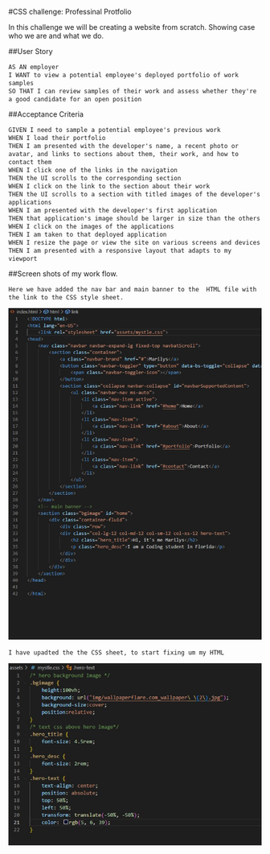 #CSS challenge: Professinal Protfolio

In this challenge we will be creating a website from scratch. Showing case who we are and what we do. 

##User Story 

```
AS AN employer
I WANT to view a potential employee's deployed portfolio of work samples
SO THAT I can review samples of their work and assess whether they're a good candidate for an open position
```

##Acceptance Criteria

```
GIVEN I need to sample a potential employee's previous work
WHEN I load their portfolio
THEN I am presented with the developer's name, a recent photo or avatar, and links to sections about them, their work, and how to contact them
WHEN I click one of the links in the navigation
THEN the UI scrolls to the corresponding section
WHEN I click on the link to the section about their work
THEN the UI scrolls to a section with titled images of the developer's applications
WHEN I am presented with the developer's first application
THEN that application's image should be larger in size than the others
WHEN I click on the images of the applications
THEN I am taken to that deployed application
WHEN I resize the page or view the site on various screens and devices
THEN I am presented with a responsive layout that adapts to my viewport
```
##Screen shots of my work flow.
```
Here we have added the nav bar and main banner to the  HTML file with the link to the CSS style sheet.
```
![getting started](assets/img/MAin%20abnner_nav%20bar%20html.jpg)

```
I have upadted the the CSS sheet, to start fixing um my HTML
```
![getting started](assets/img/css_01.jpg)